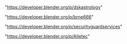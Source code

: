  
"https://developer.blender.org/p/dskastrology"


"https://developer.blender.org/p/brne666"


"https://developer.blender.org/p/securityguardservices"


"https://developer.blender.org/p/Alletec"


 
